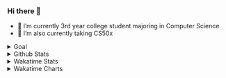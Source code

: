 ### Hi there 👋

- 🌱 I’m currently 3rd year college student majoring in Computer Science
- 🔭 I’m also currently taking CS50x

<details>
<summary>Goal</summary>

- [ ] CS50x
- [ ] CS50p
- [ ] 3 Major Projects

</details>

<details>
<summary>Github Stats</summary>
    <p>
        <img align="top" src="https://github-readme-stats.vercel.app/api?username=jhaimecando27&show_icons=true&theme=tokyonight">
        <img src="https://github-readme-stats.vercel.app/api/top-langs/?username=jhaimecando27&show_icons=true&theme=tokyonight">
    </p>
</details>

<details>
    <summary>Wakatime Stats</summary>
    <img src="https://github-readme-stats.vercel.app/api/wakatime?username=@jhaimecando&show_icons=true&theme=tokyonight">
</details>


<details>
    <summary>Wakatime Charts</summary>
    <p>
        <a href="https://wakatime.com/@jhaimecando">
          <img width="49%" height="auto" src="https://wakatime.com/share/@jhaimecando/a11ff4ae-dd8b-4010-b871-726ef91079cf.svg" />
        </a>
        <a href="https://wakatime.com/@jhaimecando">
          <img width="49%" height="auto" src="https://wakatime.com/share/@jhaimecando/2a07404e-d53b-442f-9fe3-f335f43968b5.svg" />
        </a>
    </p>
    <p>
        <a href="https://wakatime.com/@jhaimecando">
          <img width="49%" height="auto" src="https://wakatime.com/share/@jhaimecando/2b269ff8-05a6-4d20-a899-c03be5833675.svg" />
        </a>
        <a href="https://wakatime.com/@jhaimecando">
          <img width="49%" height="auto" src="https://wakatime.com/share/@jhaimecando/f486dd0b-ef02-4794-b020-e47d84d68354.svg" />
        </a>
    </p>
</details>

